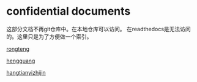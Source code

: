 confidential documents
=======================
这部分文档不再git仓库中。在本地仓库可以访问。 在readthedocs是无法访问的。这里只是为了方便做一个索引。

[rongteng](bs/confidential_nic_rongteng.md)

[hengguang](bs/confidential_nic_hengguang.md)

[hangtianyizhijin](bs/confidential_hangtianyizhijin.md)